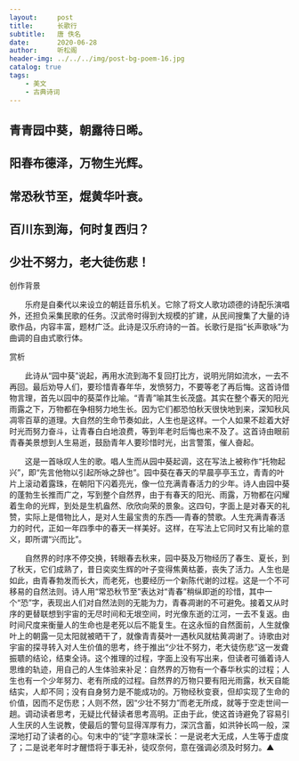 ```yaml
---
layout:     post
title:      长歌行
subtitle:   唐 佚名
date:       2020-06-28
author:     听松阁
header-img: ../../../img/post-bg-poem-16.jpg
catalog: true
tags:
    - 美文
    - 古典诗词
---
```


## 青青园中葵，朝露待日晞。

## 阳春布德泽，万物生光辉。

## 常恐秋节至，焜黄华叶衰。

## 百川东到海，何时复西归？

## 少壮不努力，老大徒伤悲！





创作背景



　　乐府是自秦代以来设立的朝廷音乐机关。它除了将文人歌功颂德的诗配乐演唱外，还担负采集民歌的任务。汉武帝时得到大规模的扩建，从民间搜集了大量的诗歌作品，内容丰富，题材广泛。此诗是汉乐府诗的一首。长歌行是指“长声歌咏”为曲调的自由式歌行体。





赏析



　　此诗从“园中葵”说起，再用水流到海不复回打比方，说明光阴如流水，一去不再回。最后劝导人们，要珍惜青春年华，发愤努力，不要等老了再后悔。这首诗借物言理，首先以园中的葵菜作比喻。“青青”喻其生长茂盛。其实在整个春天的阳光雨露之下，万物都在争相努力地生长。因为它们都恐怕秋天很快地到来，深知秋风凋零百草的道理。大自然的生命节奏如此，人生也是这样。一个人如果不趁着大好时光而努力奋斗，让青春白白地浪费，等到年老时后悔也来不及了。这首诗由眼前青春美景想到人生易逝，鼓励青年人要珍惜时光，出言警策，催人奋起。



　　这是一首咏叹人生的歌。唱人生而从园中葵起调，这在写法上被称作“托物起兴”，即“先言他物以引起所咏之辞也”。园中葵在春天的早晨亭亭玉立，青青的叶片上滚动着露珠，在朝阳下闪着亮光，像一位充满青春活力的少年。诗人由园中葵的蓬勃生长推而广之，写到整个自然界，由于有春天的阳光、雨露，万物都在闪耀着生命的光辉，到处是生机盎然、欣欣向荣的景象。这四句，字面上是对春天的礼赞，实际上是借物比人，是对人生最宝贵的东西──青春的赞歌。人生充满青春活力的时代，正如一年四季中的春天一样美好。这样，在写法上它同时又有比喻的意义，即所谓“兴而比”。



　　自然界的时序不停交换，转眼春去秋来，园中葵及万物经历了春生、夏长，到了秋天，它们成熟了，昔日奕奕生辉的叶子变得焦黄枯萎，丧失了活力。人生也是如此，由青春勃发而长大，而老死，也要经历一个新陈代谢的过程。这是一个不可移易的自然法则。诗人用“常恐秋节至”表达对“青春”稍纵即逝的珍惜，其中一个“恐”字，表现出人们对自然法则的无能为力，青春凋谢的不可避免。接着又从时序的更替联想到宇宙的无尽时间和无垠空间，时光像东逝的江河，一去不复返。由时间尺度来衡量人的生命也是老死以后不能复生。在这永恒的自然面前，人生就像叶上的朝露一见太阳就被晒干了，就像青青葵叶一遇秋风就枯黄凋谢了。诗歌由对宇宙的探寻转入对人生价值的思考，终于推出“少壮不努力，老大徒伤悲”这一发聋振聩的结论，结束全诗。这个推理的过程，字面上没有写出来，但读者可循着诗人思维的轨迹，用自己的人生体验来补足：自然界的万物有一个春华秋实的过程；人生也有一个少年努力、老有所成的过程。自然界的万物只要有阳光雨露，秋天自能结实，人却不同；没有自身努力是不能成功的。万物经秋变衰，但却实现了生命的价值，因而不足伤悲；人则不然，因“少壮不努力”而老无所成，就等于空走世间一趟。调动读者思考，无疑比代替读者思考高明。正由于此，使这首诗避免了容易引人生厌的人生说教，使最后的警句显得浑厚有力，深沉含蓄，如洪钟长鸣一般，深深地打动了读者的心。句末中的“徒”字意味深长：一是说老大无成，人生等于虚度了；二是说老年时才醒悟将于事无补，徒叹奈何，意在强调必须及时努力。▲
